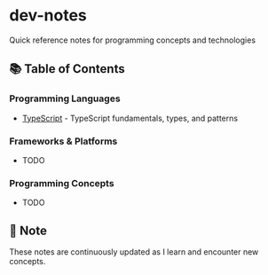# dev-notes

Quick reference notes for programming concepts and technologies

## 📚 Table of Contents

### Programming Languages
- [TypeScript](./typescript/index.md) - TypeScript fundamentals, types, and patterns

### Frameworks & Platforms
- TODO

### Programming Concepts
- TODO

## 📝 Note

These notes are continuously updated as I learn and encounter new concepts.

